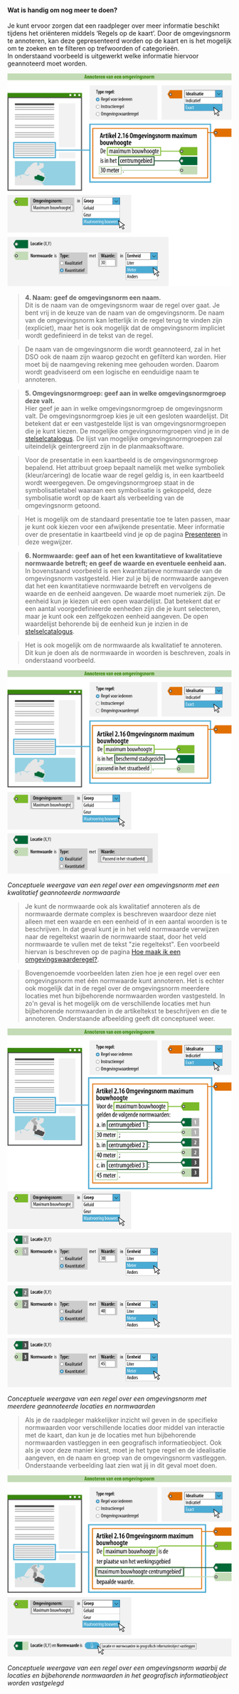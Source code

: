 ﻿#### Wat is handig om nog meer te doen?

Je kunt ervoor zorgen dat een raadpleger over meer informatie beschikt tijdens
het oriënteren middels ‘Regels op de kaart’. Door de omgevingsnorm te annoteren,
kan deze gepresenteerd worden op de kaart en is het mogelijk om te zoeken en te
filteren op trefwoorden of categorieën.  
In onderstaand voorbeeld is uitgewerkt welke informatie hiervoor geannoteerd
moet worden.

![](media/Praktijkrichtlijnen_Omgevingsnorm_Middel_Kwantitatief.png)

>   **4. Naam: geef de omgevingsnorm een naam.**  
>   Dit is de naam van de omgevingsnorm waar de regel over gaat. Je
>   bent vrij in de keuze van de naam van de omgevingsnorm. De naam van de omgevingsnorm kan
>   letterlijk in de regel terug te vinden zijn (expliciet), maar het is ook mogelijk dat de
>   omgevingsnorm impliciet wordt gedefinieerd in de tekst van de regel.

>   De naam van de omgevingsnorm die wordt geannoteerd, zal in het DSO ook de naam zijn waarop 
>   gezocht en gefilterd kan worden. Hier moet bij de naamgeving rekening mee gehouden worden. Daarom
>   wordt geadviseerd om een logische en eenduidige naam te annoteren.

>   **5. Omgevingsnormgroep: geef aan in welke omgevingsnormgroep deze valt.**  
>   Hier geef je aan in welke omgevingsnormgroep de omgevingsnorm valt. De
>   omgevingsnormgroep kies je uit een gesloten waardelijst. Dit betekent dat er
>   een vastgestelde lijst is van omgevingsnormgroepen die je kunt kiezen. De
>   mogelijke omgevingsnormgroepen vind je in de
>   [stelselcatalogus](https://stelselcatalogus.omgevingswet.overheid.nl/waardelijstenpagina).
>   De lijst van mogelijke omgevingsnormgroepen zal uiteindelijk geïntergreerd
>   zijn in de planmaaksoftware.

>   Voor de presentatie in een kaartbeeld is de omgevingsnormgroep bepalend. Het
>   attribuut groep bepaalt namelijk met welke symboliek (kleur/arcering) de
>   locatie waar de regel geldig is, in een kaartbeeld wordt weergegeven. De
>   omgevingsnormgroep staat in de symbolisatietabel waaraan een symbolisatie is
>   gekoppeld, deze symbolisatie wordt op de kaart als verbeelding van de
>   omgevingsnorm getoond.

>   Het is mogelijk om de standaard presentatie toe te laten passen, maar je
>   kunt ook kiezen voor een afwijkende presentatie. Meer informatie over de
>   presentatie in kaartbeeld vind je op de pagina [Presenteren](/presenteren)
>   in deze wegwijzer.

>   **6. Normwaarde: geef aan of het een kwantitatieve of kwalitatieve
>   normwaarde betreft; en geef de waarde en eventuele eenheid aan.**  
>   In bovenstaand voorbeeld is een kwantitatieve normwaarde van de
>   omgevingsnorm vastgesteld. Hier zul je bij de normwaarde aangeven dat het
>   een kwantitatieve normwaarde betreft en vervolgens de waarde en de eenheid
>   aangeven. De waarde moet numeriek zijn. De eenheid kun je kiezen uit een
>   open waardelijst. Dat betekent dat er een aantal voorgedefinieerde eenheden
>   zijn die je kunt selecteren, maar je kunt ook een zelfgekozen eenheid
>   aangeven. De open waardelijst behorende bij de eenheid kun je inzien in de
>   [stelselcatalogus](https://stelselcatalogus.omgevingswet.overheid.nl/waardelijstenpagina).

>   Het is ook mogelijk om de normwaarde als kwalitatief te annoteren. Dit kun
>   je doen als de normwaarde in woorden is beschreven, zoals in onderstaand voorbeeld.

![](media/Praktijkrichtlijnen_Omgevingsnorm_Normwaarde_Kwalitatief.png)

*Conceptuele weergave van een regel over een omgevingsnorm met een kwalitatief geannoteerde normwaarde*

>   Je kunt de normwaarde ook als kwalitatief annoteren als de normwaarde
>   dermate complex is beschreven waardoor deze niet alleen met een waarde en een eenheid
>   of in een aantal woorden is te beschrijven. In dat geval kunt je in het veld normwaarde verwijzen
>   naar de regeltekst waarin de normwaarde staat, door het veld normwaarde
>   te vullen met de tekst "zie regeltekst". Een voorbeeld hiervan is beschreven op de pagina
>   [Hoe maak ik een omgevingswaarderegel?](/hoe-maak-ik-een-omgevingswaarderegel/opstellen-van-een-omgevingswaarderegel).

>   Bovengenoemde voorbeelden laten zien hoe je een regel over een omgevingsnorm met één normwaarde
>   kunt annoteren. Het is echter ook mogelijk dat in de regel over de omgevingsnorm meerdere locaties
>   met hun bijbehorende normwaarden worden vastgesteld. In zo'n geval is het mogelijk om de
>   verschillende locaties met hun bijbehorende normwaarden in de artikeltekst te beschrijven en
>   die te annoteren. Onderstaande afbeelding geeft dit conceptueel weer.

![](media/Praktijkrichtlijnen_Omgevingsnorm_Meer_kwantiatieve_normwaarden.png)

*Conceptuele weergave van een regel over een omgevingsnorm met meerdere geannoteerde locaties en normwaarden*

>   Als je de raadpleger makkelijker inzicht wil geven in de specifieke normwaarden voor verschillende locaties door
>   middel van interactie met de kaart, dan kun je de locaties met hun bijbehorende normwaarden vastleggen in een
>   geografisch informatieobject. Ook als je voor deze manier kiest, moet je het type regel en de idealisatie
>   aangeven, en de naam en groep van de omgevingsnorm vastleggen. Onderstaande verbeelding laat zien wat jij
>   in dit geval moet doen.

![](media/Praktijkrichtlijnen_Omgevingsnorm_normwaarden_Bijlage.png)

*Conceptuele weergave van een regel over een omgevingsnorm waarbij de locaties en bijbehorende normwaarden in het geografisch informatieobject worden vastgelegd*